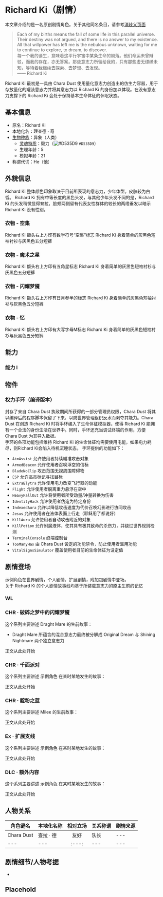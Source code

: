 # Richard Ki（剧情）

本文章介绍的是一名原创剧情角色。关于其他同名条目，请参考[消歧义页面]()

> Each of my births means the fall of some life in this parallel universe. Their destiny was not argued, and there is no answer to my existence. All that willpower has left me is the nebulous unknown, waiting for me to continue to explore, to dream, to discover.  
> 每一个我的诞生，意味着这平行宇宙中某条生命的陨落。他们命运未曾辩驳，而我的存在，亦无答案。那些意志力所留给我的，只有那些虚无缥缈未知，等待着我继续去探索、去梦想、去发现。  
> —— Richard Ki

Richard Ki 最初是一具由 Chara Dust 使用量化意志力创造出的仿生力容器，用于存放量化的罐装意志力并将其意志力以 Richard Ki 的身份加以体现。在没有意志力支撑下的 Richard Ki 会处于保持基本生命体征的休眠状态。

## 基本信息
- 原名：Richard Ki  
- 本地化名：理查德 · 奇
- [生物种族](../Concept/Bioethnic.md)：异象（人类）  
  - [灵魂特质](../Concept/Soul.md)：毅力（![#D535D9](https://via.placeholder.com/12/D535D9/000000?text=+) `#D535D9`）  
  - 生理年龄：5  
  - 模拟年龄：21  
- 称谓代词：He（他）

## 外貌信息
Richard Ki 整体颜色印象取决于目前所表现的意志力，少年体型。皮肤较为白皙。
Richard Ki 拥有中等长度的黑色头发，与其他少年头发不同的是，Richard Ki 的头发稍微显得耷拉，脸颊两侧留有代表女性群体的较长的两绺垂发以暗示 Richard Ki 没有性别。
### 衣物 - 空集
Richard Ki 额头右上方印有数学符号“空集”标志
Richard Ki 身着简单的灰黑色短袖衬衫与灰黑色五分短裤
### 衣物 - 魔术之星
Richard Ki 额头右上方印有五角星标志
Richard Ki 身着简单的灰黑色短袖衬衫与灰黑色五分短裤
### 衣物 - 闪耀梦魇
Richard Ki 额头右上方印有日月参半的标志
Richard Ki 身着简单的灰黑色短袖衬衫与灰黑色五分短裤
### 衣物 - 忆
Richard Ki 额头右上方印有大写字母M标志
Richard Ki 身着简单的灰黑色短袖衬衫与灰黑色五分短裤


<!-- 这是角色在剧情中所获得的技能，可自由创作 -->
## 能力

### 能力 I

<!-- 这是角色在剧情中获得的物件，可自由创作 -->
## 物件

### 权力手环（编译版本）
封存了来自 Chara Dust 执政期间所获得的一部分管理员权限，Chara Dust 将其以编译后的程序脚本保留了下来，以防世界管理组织反水而剥夺其能力。Chara Dust 在创造 Richard Ki 时将手环编入了生命体征模拟器，使得 Richard Ki 能拥有一个合法的身份生活在世界中。同时，手环还充当调试终端的作用，方便 Chara Dust 为其导入数据。  
手环的各项功能包括维持 Richard Ki 的生命体征均需要使用电能，如果电力耗尽，则Richard Ki会陷入待机沉睡状态。
手环提供的功能如下：
- `AimAssist` 允许使用者持续瞄准攻击对象
- `ArmedBeacon` 允许使用者召唤浮空的信标
- `BladeNoClip` 攻击范围无视周围障碍物
- `ESP` 允许高亮标记寻找目标
- `ExtraElytra` 允许使用电力改变飞行器的动能
- `Flight` 允许使用者脱离重力悬浮在空中
- `HeavyFallOut` 允许将使用者所受动量/冲量转换为伤害
- `IdentityHack` 允许使用者伪造为特定身份
- `IndexedAura` 允许以降低攻击速度为代价召唤幻影进行协同攻击
- `Jesus` 允许使用者在液体表面上行走（耶稣用了都说好）
- `KillAura` 允许使用者自动攻击附近的对象
- `KillPotion` 允许附魔液体，使其具有极其致命的杀伤力，并绕过世界规则检测
- `TerminalConsole` 终端控制台
- `TooManyHax` 由 Chara Dust 设定的功能禁令，防止使用者滥用功能
- `VitalSignsSimulator` 覆盖使用者目前的生命体征为设定值

<!-- 这是角色在剧情故事线中的简短故事 -->
## 剧情登场

示例角色在世界剧情，个人剧情，扩展剧情，附加包剧情中登场。  
关于 Richard Ki 的个人剧情故事线均基于所装载意志力的原主生前的记忆

<!-- 世界剧情，目前还未构思完毕，暂时不需要写 -->
### WL

<!-- 个人剧情，在此处写下专属于这一个角色的传奇故事 -->
### CHR · 破碎之梦中的闪耀梦魇
这个系列主要讲述 Draght Mare 的生前故事：
- Draght Mare 所蕴含的混合意志力最终被分解成 Original Dream 与 Shining Nightmare 两个独立意志力

正文从此处开始
### CHR · 千面派对
这个系列主要讲述 示例角色 在某时某地发生的故事：

正文从此处开始
### CHR · 靛粉之蓝
这个系列主要讲述 Milee 的生前故事：

正文从此处开始
<!-- 扩展剧情，对世界剧情的部分情节起补充扩展作用 -->
### Ex · 扩展支线
这个系列主要讲述 示例角色 在某时某地发生的故事：

正文从此处开始
<!-- 附加包剧情，对世界剧情影响不大的大型主题剧情线 -->
### DLC · 额外内容
这个系列主要讲述 示例角色 在某时某地发生的故事：

正文从此处开始


<!-- 
这是角色与其他角色的关系简介表，按需填写，如未规划可不写
角色键名需使用英语；
相对立场请从以下词语中选择：友好、中立、敌对、变量、未知 -->
## 人物关系
|角色键名|本地化名称|相对立场|关系称谓|剧情来源|
|---|---|:---:|---|---|
|Chara Dust|查拉 · 德|友好|队长|---|
|---|---|:---:|---|---|

<!-- 这是角色需要考虑的细节部分，先行写出有助于为剧情做铺垫 -->
## 剧情细节/人物考据
- 
<!-- 自定义标题 -->
## Placehold